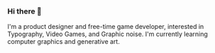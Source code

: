### Hi there 👋

I'm a product designer and free-time game developer, interested in Typography, Video Games, and Graphic noise.
I'm currently learning computer graphics and generative art.

